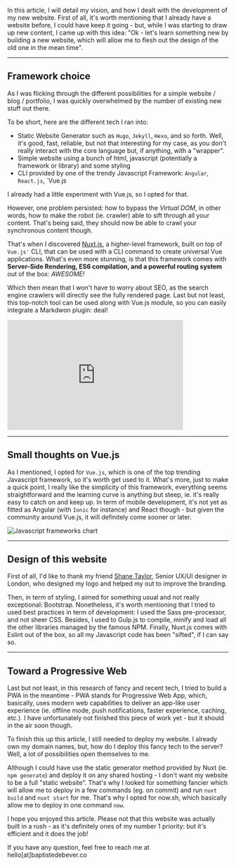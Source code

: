 In this article, I will detail my vision, and how I dealt with the development of my new website.
First of all, it's worth mentioning that I already have a website before, I could have keep it going - but, while I was starting to draw up new content, I came up with this idea: "Ok - let's learn something new by building a new website, which will allow me to flesh out the design of the old one in the mean time".

---

## Framework choice

As I was flicking through the different possibilities for a simple website / blog / portfolio, I was quickly overwhelmed by the number of existing new stuff out there.

To be short, here are the different tech I ran into:
- Static Website Generator such as `Hugo`, `Jekyll`, `Hexo`, and so forth. Well, it's good, fast, reliable, but not that interesting for my case, as you don't really interact with the core language but, if anything, with a "wrapper".
- Simple website using a bunch of html, javascript (potentially a framework or library) and some styling
- CLI provided by one of the trendy Javascript Framework: `Angular`, `React.js`, `Vue.js

I already had a little experiment with Vue.js, so I opted for that.

However, one problem persisted: how to bypass the <i>Virtual DOM</i>, in other words, how to make the robot (ie. crawler) able to sift through all your content. That's being said, they should now be able to crawl your synchronous content though.

That's when I discovered <a href="https://nuxtjs.org" target="_blank">Nuxt.js</a>, a higher-level framework, built on top of `Vue.js'` CLI, that can be used with a CLI command to create universal Vue applications. 
What's even more stunning, is that this framework comes with <b>Server-Side Rendering, ES6 compilation, and a powerful routing system</b> out of the box: <i>AWESOME! </i>

Which then mean that I won't have to worry about SEO, as the search engine crawlers will directly see the fully rendered page.
Last but not least, this top-notch tool can be used along with Vue.js module, so you can easily integrate a Markdwon plugin: deal! 

<iframe src="https://nuxtjs.org" style="border:0px #ffffff none;" name="myiFrame" scrolling="no" frameborder="1" marginheight="0px" marginwidth="0px" height="250px" width="400px" allowfullscreen></iframe>

---

## Small thoughts on Vue.js

As I mentioned, I opted for `Vue.js`, which is one of the top trending Javascript framework, so it's worth get used to it. What's more, just to make a quick point, I really like the simplicity of this framework, everything seems straightforward and the learning curve is anything but steep, ie. it's really easy to catch on and keep up.
In term of mobile development, it's not yet as fitted as Angular (with `Ionic` for instance) and React though - but given the community around Vue.js, it will definitely come sooner or later.

<img src="img/trend-javascript-framework.jpg" alt="Javascript frameworks chart" class="mb-2">

---

## Design of this website

First of all, I'd like to thank my friend <a href="https://www.shanetaylor.net/" target="_blank">Shane Taylor</a>, Senior UX/UI designer in London, who designed my logo and helped my out to improve the branding.

Then, in term of styling, I aimed for something usual and not really exceptional: Bootstrap.
Nonetheless, it's worth mentioning that I tried to used best practices in term of development: I used the Sass pre-processor, and not sheer CSS. Besides, I used to Gulp.js to compile, minify and load all the other libraries managed by the famous NPM. Finally, Nuxt.js comes with Eslint out of the box, so all my Javascript code has been "sifted", if I can say so.

---

## Toward a Progressive Web

Last but not least, in this research of fancy and recent tech, I tried to build a PWA in the meantime - PWA stands for Progressive Web App, which, basically, uses modern web capabilities to deliver an app-like user experience (ie. offline mode, push notifications, faster experience, caching, etc.).
I have unfortunately not finished this piece of work yet - but it should in the air soon though.

To finish this up this article, I still needed to deploy my website.
I already own my domain names, but, how do I deploy this fancy tech to the server? Well, a lot of possibilities open themselves to me.

Although I could have use the static generator method provided by Nuxt (ie. `npm generate`) and deploy it on any shared hosting - I don't want my website to be a full "static website".
That's why I looked for something fancier which will allow me to deploy in a few commands (eg. on commit) and run `nuxt build` and `nuxt start` for me.
That's why I opted for now.sh, which basically allow me to deploy in one command `now`.

I hope you enjoyed this article. 
Please not that this website was actually built in a rush - as it's definitely ones of my number 1 priority: but it's efficient and it does the job!

If you have any question, feel free to reach me at hello[at]baptistedebever.co 